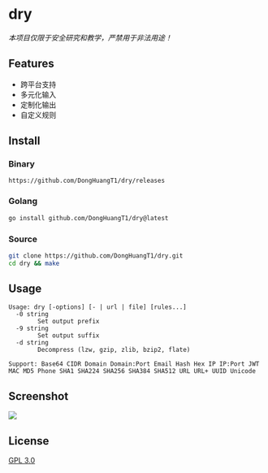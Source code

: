 # dry

*本项目仅限于安全研究和教学，严禁用于非法用途！*

## Features

- 跨平台支持
- 多元化输入
- 定制化输出
- 自定义规则

## Install

### Binary

```url
https://github.com/DongHuangT1/dry/releases
```

### Golang

```bash
go install github.com/DongHuangT1/dry@latest
```

### Source

```bash
git clone https://github.com/DongHuangT1/dry.git
cd dry && make
```

## Usage

```
Usage: dry [-options] [- | url | file] [rules...]
  -0 string
        Set output prefix
  -9 string
        Set output suffix
  -d string
        Decompress (lzw, gzip, zlib, bzip2, flate)

Support: Base64 CIDR Domain Domain:Port Email Hash Hex IP IP:Port JWT MAC MD5 Phone SHA1 SHA224 SHA256 SHA384 SHA512 URL URL+ UUID Unicode
```

## Screenshot

![](https://i.postimg.cc/fystYXkN/dry.jpg)

## License

[GPL 3.0](https://github.com/DongHuangT1/dry/blob/master/LICENSE)
